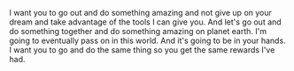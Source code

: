  I want you to go out and do something amazing and not give up on your dream and take advantage of the tools I can give you. And let's go out and do something together and do something amazing on planet earth. I'm going to eventually pass on in this world. And it's going to be in your hands. I want you to go and do the same thing so you get the same rewards I've had.